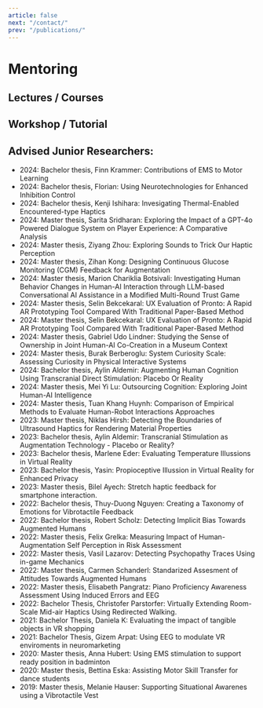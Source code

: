 ```yaml
---
article: false
next: "/contact/"
prev: "/publications/"
---
```

# Mentoring





## Lectures / Courses

 <ClientOnly>
<TeachingList :entries="lectures" />
</ClientOnly>


## Workshop / Tutorial

<ClientOnly>
  <TeachingList :entries="workshops" />
</ClientOnly>


## Advised Junior Researchers:


- <Badge type="tip" text="MT" vertical="middle" /> <Badge type="info" text="Finished" vertical="middle" /> 2024: Bachelor thesis, Finn Krammer: Contributions of EMS to Motor Learning
- <Badge type="tip" text="MT" vertical="middle" /> <Badge type="info" text="Finished" vertical="middle" /> 2024: Bachelor thesis, Florian: Using Neurotechnologies for Enhanced Inhibition Control
- <Badge type="tip" text="MT" vertical="middle" /> <Badge type="info" text="Finished" vertical="middle" /> 2024: Bachelor thesis, Kenji Ishihara: Invesigating Thermal-Enabled Encountered-type Haptics
- <Badge type="tip" text="MT" vertical="middle" /> <Badge type="info" text="Finished" vertical="middle" /> 2024: Master thesis, Sarita Sridharan: Exploring the Impact of a GPT-4o Powered Dialogue System on Player Experience: A Comparative Analysis
- <Badge type="tip" text="MT" vertical="middle" /> <Badge type="info" text="Finished" vertical="middle" /> 2024: Master thesis, Ziyang Zhou: Exploring Sounds to Trick Our Haptic Perception
- <Badge type="tip" text="MT" vertical="middle" /> <Badge type="info" text="Finished" vertical="middle" /> 2024: Master thesis, Zihan Kong: Designing Continuous Glucose Monitoring (CGM) Feedback for Augmentation
- <Badge type="tip" text="MT" vertical="middle" /> <Badge type="info" text="Finished" vertical="middle" /> 2024: Master thesis, Marion Chariklia Botsivali: Investigating Human Behavior Changes in Human-AI Interaction through LLM-based Conversational AI Assistance in a Modified Multi-Round Trust Game
- <Badge type="tip" text="MT" vertical="middle" /> <Badge type="info" text="Finished" vertical="middle" /> 2024: Master thesis, Selin Bekcekaral: UX Evaluation of Pronto: A Rapid AR Prototyping Tool Compared With Traditional Paper-Based Method
- <Badge type="tip" text="MT" vertical="middle" /> <Badge type="info" text="Finished" vertical="middle" /> 2024: Master thesis, Selin Bekcekaral: UX Evaluation of Pronto: A Rapid AR Prototyping Tool Compared With Traditional Paper-Based Method
- <Badge type="tip" text="MT" vertical="middle" /> <Badge type="info" text="Finished" vertical="middle" /> 2024: Master thesis, Gabriel Udo Lindner: Studying the Sense of Ownership in Joint Human-AI Co-Creation in a Museum Context
- <Badge type="tip" text="MT" vertical="middle" /> <Badge type="info" text="Finished" vertical="middle" /> 2024: Master thesis, Burak Berberoglu: System Curiosity Scale: Assessing Curiosity in Physical Interactive Systems
- <Badge type="tip" text="BT" vertical="middle" /> <Badge type="info" text="Finished" vertical="middle" /> 2024: Bachelor thesis, Aylin Aldemir: Augmenting Human Cognition Using Transcranial Direct Stimulation: Placebo Or Reality
- <Badge type="tip" text="MT" vertical="middle" /> <Badge type="info" text="Finished" vertical="middle" /> 2024: Master thesis, Mei Yi Lu: Outsourcing Cognition: Exploring Joint Human-AI Intelligence
- <Badge type="tip" text="MT" vertical="middle" /> <Badge type="info" text="Finished" vertical="middle" /> 2024: Master thesis, Tuan Khang Huynh: Comparison of Empirical Methods to Evaluate Human-Robot Interactions Approaches
- <Badge type="tip" text="MT" vertical="middle" /> <Badge type="info" text="Finished" vertical="middle" /> 2023: Master thesis, Niklas Hirsh: Detecting the Boundaries of Ultrasound Haptics for Rendering Material Properties
- <Badge type="tip" text="BT" vertical="middle" /> <Badge type="info" text="Finished" vertical="middle" /> 2023: Bachelor thesis, Aylin Aldemir: Transcranial Stimulation as Augmentation Technology - Placebo or Reality?
- <Badge type="tip" text="BT" vertical="middle" /> <Badge type="info" text="Finished" vertical="middle" /> 2023: Bachelor thesis, Marlene Eder: Evaluating Temperature Illussions in Virtual Reality
- <Badge type="tip" text="BT" vertical="middle" /> <Badge type="info" text="Finished" vertical="middle" /> 2023: Bachelor thesis, Yasin: Propioceptive Illussion in Virtual Reality for Enhanced Privacy
- <Badge type="tip" text="MT" vertical="middle" /> <Badge type="info" text="Finished" vertical="middle" /> 2023: Master thesis, Bilel Ayech: Stretch haptic feedback for smartphone interaction.
- <Badge type="tip" text="BT" vertical="middle" /> <Badge type="info" text="Finished" vertical="middle" /> 2022: Bachelor thesis, Thuy-Duong Nguyen: Creating a Taxonomy of Emotions for Vibrotactile Feedback
- <Badge type="tip" text="BT" vertical="middle" /> <Badge type="info" text="Finished" vertical="middle" /> 2022: Bachelor thesis, Robert Scholz: Detecting Implicit Bias Towards Augmented Humans
- <Badge type="tip" text="MT" vertical="middle" /> <Badge type="info" text="Finished" vertical="middle" /> 2022: Master thesis, Felix Grelka: Measuring Impact of Human-Augmentation Self Perception in Risk Assessment
- <Badge type="tip" text="MT" vertical="middle" /> <Badge type="info" text="Finished" vertical="middle" /> 2022: Master thesis, Vasil Lazarov: Detecting Psychopathy Traces Using in-game Mechanics
- <Badge type="tip" text="MT" vertical="middle" /> <Badge type="info" text="Finished" vertical="middle" /> 2022: Master thesis, Carmen Schanderl: Standarized Assesment of Attitudes Towards Augmented Humans
- <Badge type="tip" text="MT" vertical="middle" /> <Badge type="info" text="Finished" vertical="middle" /> 2022: Master thesis, Elisabeth Pangratz: Piano Proficiency Awareness Assessment Using Induced Errors and EEG
- <Badge type="tip" text="BT" vertical="middle" /> <Badge type="info" text="Finished" vertical="middle" /> 2022: Bachelor Thesis, Christofer Parstorfer: Virtually Extending Room-Scale Mid-air Haptics Using Redirected Walking.
- <Badge type="tip" text="BT" vertical="middle" /> <Badge type="info" text="Finished" vertical="middle" /> 2021: Bachelor Thesis, Daniela K: Evaluating the impact of tangible objects in VR shopping
- <Badge type="tip" text="BT" vertical="middle" /> <Badge type="info" text="Finished" vertical="middle" /> 2021: Bachelor Thesis, Gizem Arpat: Using EEG to modulate VR enviroments in neuromarketing
- <Badge type="tip" text="MT" vertical="middle" /> <Badge type="info" text="Finished" vertical="middle" /> 2020: Master thesis, Anna Hubert: Using EMS stimulation to support ready position in badminton
- <Badge type="tip" text="MT" vertical="middle" /> <Badge type="info" text="Finished" vertical="middle" /> 2020: Master thesis, Bettina Eska: Assisting Motor Skill Transfer for dance students
- <Badge type="tip" text="MT" vertical="middle" /> <Badge type="info" text="Finished" vertical="middle" /> 2019: Master thesis, Melanie Hauser: Supporting Situational Awarenes using a Vibrotactile Vest





<script setup>
import { NButton } from 'naive-ui'

const lectures = [
  /* 2024 / 2025 -------------------------------------------------------- */
  { code: 'UX1',  term: 'WS', title: 'User Experience 1 @ LMU',                              year: '2024/2025' },
  { code: 'SWH',  term: 'WS', title: 'Practical Course: Sketching with Hardware @ LMU',      year: '2024/2025' },

  /* 2024 --------------------------------------------------------------- */
  { code: 'PVRU', term: 'SS', title: 'Practical Course: VR programming using Unity',         year: '2024' },
  { code: 'CG1',  term: 'SS', title: 'Computer Graphics @ LMU',                              year: '2024' },

  { code: 'HRI',  term: 'WS', title: 'Practical Course: Human-Robot Interaction @ LMU',                              year: '2023/2024' },

  /* 2023 --------------------------------------------------------------- */
  { code: 'UX3',  term: 'SS', title: 'Practical Course: User Experience 3 @ LMU',            year: '2023' },
  { code: 'PVRU', term: 'SS', title: 'Practical Course: VR programming using Unity',         year: '2023' },
  { code: 'CG1',  term: 'SS', title: 'Computer Graphics @ LMU',                              year: '2023' },

  /* 2022 / 2023 -------------------------------------------------------- */
  { code: 'MMI2', term: 'WS', title: 'Mensch‑Maschine‑Interaktion 2 Tutorials @ LMU',        year: '2022/2023' },
  { code: 'SWH',  term: 'WS', title: 'Practical Course: Sketching with Hardware @ LMU',      year: '2022/2023' },

  /* 2022 --------------------------------------------------------------- */
  { code: 'SWH',  term: 'SS', title: 'Practical Course: Sketching with Hardware @ LMU',      year: '2022' },
  { code: 'SWH',  term: 'SS', title: 'Practical Course: Sketching with Hardware Basics @ LMU',year: '2022' },
  { code: 'UX3',  term: 'SS', title: 'Practical Course: User Experience 3 @ LMU',            year: '2022' },
  { code: 'PVRU', term: 'SS', title: 'Practical Course: VR programming using Unity',         year: '2022' },

  /* 2021 / 2022 -------------------------------------------------------- */
  { code: 'SWH',  term: 'WS', title: 'Practical Course: Sketching with Hardware @ LMU',      year: '2021/2022' },
  { code: 'MMI2', term: 'WS', title: 'Mensch‑Maschine‑Interaktion 2 Tutorials @ LMU',        year: '2021/2022' },

  /* 2021 --------------------------------------------------------------- */
  { code: 'PVRU', term: 'SS', title: 'Practical Course: VR programming using Unity',         year: '2021' },
  { code: 'SWH',  term: 'SS', title: 'Practical Course: Sketching with Hardware @ LMU',      year: '2021' },
  { code: 'UX3',  term: 'SS', title: 'Practical Course: User Experience 3 @ LMU',            year: '2021' },

  /* 2020 / 2021 -------------------------------------------------------- */
  { code: 'MMI2', term: 'WS', title: 'Mensch‑Maschine‑Interaktion 2 Tutorials @ LMU',        year: '2020/2021' },
  { code: 'SWH',  term: 'WS', title: 'Practical Course: Sketching with Hardware @ LMU',      year: '2020/2021' },

  /* 2020 --------------------------------------------------------------- */
  { code: 'SWH',  term: 'SS', title: 'Practical Course: Sketching with Hardware @ LMU',      year: '2020' },
  { code: 'SWH',  term: 'SS', title: 'Practical Course: User Experience 3 @ LMU',            year: '2020' },

  /* 2019 / 2020 -------------------------------------------------------- */
  { code: 'MMI2', term: 'WS', title: 'Mensch‑Maschine‑Interaktion 2 Tutorials @ LMU',        year: '2019/2020' }
]

const workshops = [
  /* 2024 --------------------------------------------------------------- */
  { code: 'CHI',      term: 'Ws', title: 'EvalAI @ CHI',                                                                    year: '2024' },

  /* 2022 --------------------------------------------------------------- */
  { code: 'Dagstuhl', term: 'Ws', title: 'Human Augmentation – Immediate Issues @ BMBF Cognitive Augmentation Seminar',      year: '2022' },
  { code: 'BMBF',     term: 'Tut', title: 'Haptic Perception @ BMBF Social XR',                                              year: '2022' },
  { code: 'AVI',      term: 'Tut', title: 'Haptic Perception @ AVI 22',                                                      year: '2022' },

  /* 2021 --------------------------------------------------------------- */
  { code: 'CHI',      term: 'Ws', title: 'Body as Starting Point @ CHI 21',                                                 year: '2021' },
  { code: 'HIVE',     term: 'Ws', title: 'Engaging with the Arts in XR @ HIVE‑Lab',                                         year: '2021' },

  /* 2020 / 2021 -------------------------------------------------------- */
  { code: 'HIVE',     term: 'Talks', title: 'Conversations in Mixed Reality @ HIVE‑Lab @ Amplify',                             year: '2020/2021' }
]

const theses = [
  { type: 'MT', status: 'Finished', year: 2024,  title: 'Bachelor thesis, Finn Krammer — Contributions of EMS to Motor Learning' },
  { type: 'MT', status: 'Finished', year: 2024,  title: 'Bachelor thesis, Florian — Using Neurotechnologies for Enhanced Inhibition Control' },
  { type: 'MT', status: 'Finished', year: 2024,  title: 'Bachelor thesis, Kenji Ishihara — Investigating Thermal‑Enabled Encountered‑type Haptics' },
  { type: 'MT', status: 'Finished', year: 2024,  title: 'Master thesis, Sarita Sridharan — GPT‑4o Dialogue System & Player Experience' },
  /* … keep adding in same pattern … */
  { type: 'MT', status: 'Finished', year: 2019,  title: 'Master thesis, Melanie Hauser — Supporting Situational Awareness Using a Vibrotactile Vest' }
]
</script>

